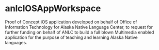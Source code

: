 anlcIOSAppWorkspace
===================

Proof of Concept iOS application developed on behalf of Office of Information Technology for Alaska Native Language Center, to request for further funding on behalf of ANLC to build a full blown Multimedia enabled application for the purpose of teaching and learning Alaska Native languages.
